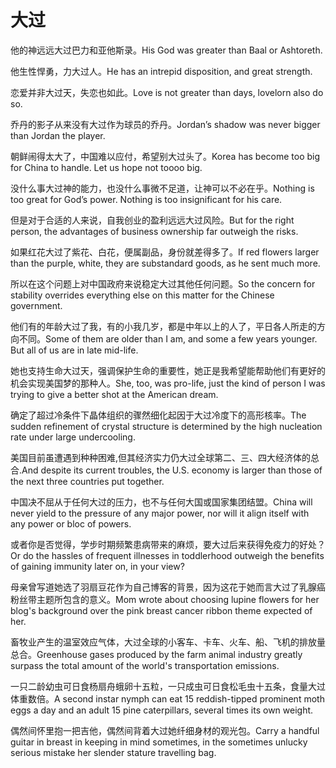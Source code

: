 # 大过

<p><span class="chinese">他的神远远大过巴力和亚他斯录。</span><span class="english">His God was greater than Baal or Ashtoreth.</span></p>

<p><span class="chinese">他生性悍勇，力大过人。</span><span class="english">He has an intrepid disposition, and great strength.</span></p>

<p><span class="chinese">恋爱并非大过天，失恋也如此。</span><span class="english">Love is not greater than days, lovelorn also do so.</span></p>

<p><span class="chinese">乔丹的影子从来没有大过作为球员的乔丹。</span><span class="english">Jordan’s shadow was never bigger than Jordan the player.</span></p>

<p><span class="chinese">朝鲜闹得太大了，中国难以应付，希望别大过头了。</span><span class="english">Korea has become too big for China to handle. Let us hope not toooo big.</span></p>

<p><span class="chinese">没什么事大过神的能力，也没什么事微不足道，让神可以不必在乎。</span><span class="english">Nothing is too great for God’s power. Nothing is too insignificant for his care.</span></p>

<p><span class="chinese">但是对于合适的人来说，自我创业的盈利远远大过风险。</span><span class="english">But for the right person, the advantages of business ownership far outweigh the risks.</span></p>

<p><span class="chinese">如果红花大过了紫花、白花，便属副品，身份就差得多了。</span><span class="english">If red flowers larger than the purple, white, they are substandard goods, as he sent much more.</span></p>

<p><span class="chinese">所以在这个问题上对中国政府来说稳定大过其他任何问题。</span><span class="english">So the concern for stability overrides everything else on this matter for the Chinese government.</span></p>

<p><span class="chinese">他们有的年龄大过了我，有的小我几岁，都是中年以上的人了，平日各人所走的方向不同。</span><span class="english">Some of them are older than I am, and some a few years younger. But all of us are in late mid-life.</span></p>

<p><span class="chinese">她也支持生命大过天，强调保护生命的重要性，她正是我希望能帮助他们有更好的机会实现美国梦的那种人。</span><span class="english">She, too, was pro-life, just the kind of person I was trying to give a better shot at the American dream.</span></p>

<p><span class="chinese">确定了超过冷条件下晶体组织的骤然细化起因于大过冷度下的高形核率。</span><span class="english">The sudden refinement of crystal structure is determined by the high nucleation rate under large undercooling.</span></p>

<p><span class="chinese">美国目前虽遭遇到种种困难,但其经济实力仍大过全球第二、三、四大经济体的总合.</span><span class="english">And despite its current troubles, the U.S. economy is larger than those of the next three countries put together.</span></p>

<p><span class="chinese">中国决不屈从于任何大过的压力，也不与任何大国或国家集团结盟。</span><span class="english">China will never yield to the pressure of any major power, nor will it align itself with any power or bloc of powers.</span></p>

<p><span class="chinese">或者你是否觉得，学步时期频繁患病带来的麻烦，要大过后来获得免疫力的好处？</span><span class="english">Or do the hassles of frequent illnesses in toddlerhood outweigh the benefits of gaining immunity later on, in your view?</span></p>

<p><span class="chinese">母亲曾写道她选了羽扇豆花作为自己博客的背景，因为这花于她而言大过了乳腺癌粉丝带主题所包含的意义。</span><span class="english">Mom wrote about choosing lupine flowers for her blog's background over the pink breast cancer ribbon theme expected of her.</span></p>

<p><span class="chinese">畜牧业产生的温室效应气体，大过全球的小客车、卡车、火车、船、飞机的排放量总合。</span><span class="english">Greenhouse gases produced by the farm animal industry greatly surpass the total amount of the world's transportation emissions.</span></p>

<p><span class="chinese">一只二龄幼虫可日食杨扇舟蛾卵十五粒，一只成虫可日食松毛虫十五条，食量大过体重数倍。</span><span class="english">A second instar nymph can eat 15 reddish-tipped prominent moth eggs a day and an adult 15 pine caterpillars, several times its own weight.</span></p>

<p><span class="chinese">偶然间怀里抱一把吉他，偶然间背着大过她纤细身材的观光包。</span><span class="english">Carry a handful guitar in breast in keeping in mind sometimes, in the sometimes unlucky serious mistake her slender stature travelling bag.</span></p>

